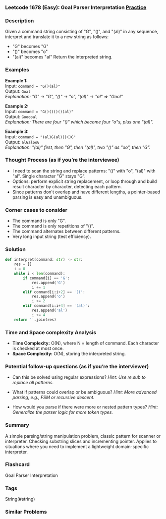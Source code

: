 ### Leetcode 1678 (Easy): Goal Parser Interpretation [Practice](https://leetcode.com/problems/goal-parser-interpretation)

### Description  
Given a command string consisting of "G", "()", and "(al)" in any sequence, interpret and translate it to a new string as follows:
- "G" becomes "G"
- "()" becomes "o"
- "(al)" becomes "al"
Return the interpreted string.

### Examples  
**Example 1:**  
Input: `command = "G()(al)"`  
Output: `Goal`  
*Explanation: "G" -> "G", "()" -> "o", "(al)" -> "al" => "Goal"*

**Example 2:**  
Input: `command = "G()()()()(al)"`  
Output: `Gooooal`  
*Explanation: There are four "()" which become four "o"s, plus one "(al)".*

**Example 3:**  
Input: `command = "(al)G(al)()()G"`  
Output: `alGalooG`  
*Explanation: "(al)" first, then "G", then "(al)", two "()" as "oo", then "G".*


### Thought Process (as if you’re the interviewee)  
- I need to scan the string and replace patterns: "()" with "o", "(al)" with "al". Single character "G" stays "G". 
- Options: perform explicit string replacement, or loop through and build result character by character, detecting each pattern.
- Since patterns don't overlap and have different lengths, a pointer-based parsing is easy and unambiguous.


### Corner cases to consider  
- The command is only "G".
- The command is only repetitions of "()".
- The command alternates between different patterns.
- Very long input string (test efficiency).


### Solution

```python
def interpret(command: str) -> str:
    res = []
    i = 0
    while i < len(command):
        if command[i] == 'G':
            res.append('G')
            i += 1
        elif command[i:i+2] == '()':
            res.append('o')
            i += 2
        elif command[i:i+4] == '(al)':
            res.append('al')
            i += 4
    return ''.join(res)
```

### Time and Space complexity Analysis  

- **Time Complexity:** O(N), where N = length of command. Each character is checked at most once.
- **Space Complexity:** O(N), storing the interpreted string.


### Potential follow-up questions (as if you’re the interviewer)  

- Can this be solved using regular expressions?
  *Hint: Use re.sub to replace all patterns.*

- What if patterns could overlap or be ambiguous?
  *Hint: More advanced parsing, e.g., FSM or recursive descent.*

- How would you parse if there were more or nested pattern types?
  *Hint: Generalize the parser logic for more token types.*

### Summary
A simple parsing/string manipulation problem, classic pattern for scanner or interpreter. Checking substring slices and incrementing pointer. Applies to situations where you need to implement a lightweight domain-specific interpreter.


### Flashcard
Goal Parser Interpretation

### Tags
String(#string)

### Similar Problems
